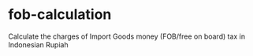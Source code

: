 # fob-calculation
Calculate the charges of Import Goods money (FOB/free on board) tax in Indonesian Rupiah
